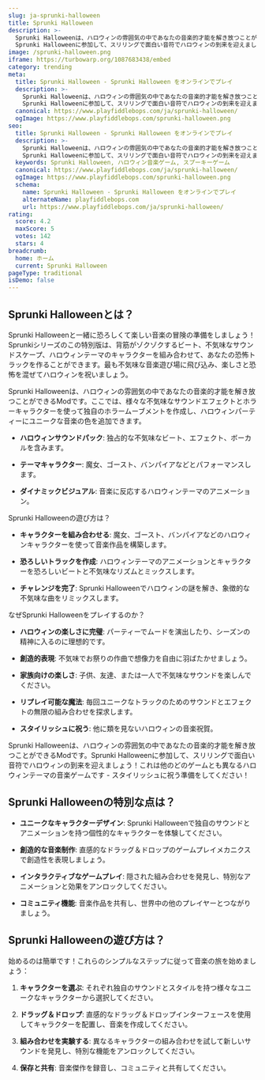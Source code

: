 ```yaml
---
slug: ja-sprunki-halloween
title: Sprunki Halloween
description: >-
  Sprunki Halloweenは、ハロウィンの雰囲気の中であなたの音楽的才能を解き放つことができるModです。
  Sprunki Halloweenに参加して、スリリングで面白い音符でハロウィンの到来を迎えましょう！
image: /sprunki-halloween.png
iframe: https://turbowarp.org/1087683438/embed
category: trending
meta:
  title: Sprunki Halloween - Sprunki Halloween をオンラインでプレイ
  description: >-
    Sprunki Halloweenは、ハロウィンの雰囲気の中であなたの音楽的才能を解き放つことができるModです。
    Sprunki Halloweenに参加して、スリリングで面白い音符でハロウィンの到来を迎えましょう！
  canonical: https://www.playfiddlebops.com/ja/sprunki-halloween/
  ogImage: https://www.playfiddlebops.com/sprunki-halloween.png
seo:
  title: Sprunki Halloween - Sprunki Halloween をオンラインでプレイ
  description: >-
    Sprunki Halloweenは、ハロウィンの雰囲気の中であなたの音楽的才能を解き放つことができるModです。
    Sprunki Halloweenに参加して、スリリングで面白い音符でハロウィンの到来を迎えましょう！
  keywords: Sprunki Halloween, ハロウィン音楽ゲーム, スプーキーゲーム
  canonical: https://www.playfiddlebops.com/ja/sprunki-halloween/
  ogImage: https://www.playfiddlebops.com/sprunki-halloween.png
  schema:
    name: Sprunki Halloween - Sprunki Halloween をオンラインでプレイ
    alternateName: playfiddlebops.com
    url: https://www.playfiddlebops.com/ja/sprunki-halloween/
rating:
  score: 4.2
  maxScore: 5
  votes: 142
  stars: 4
breadcrumb:
  home: ホーム
  current: Sprunki Halloween
pageType: traditional
isDemo: false
---
```


## Sprunki Halloweenとは？

Sprunki Halloweenと一緒に恐ろしくて楽しい音楽の冒険の準備をしましょう！Sprunkiシリーズのこの特別版は、背筋がゾクゾクするビート、不気味なサウンドスケープ、ハロウィンテーマのキャラクターを組み合わせて、あなたの恐怖トラックを作ることができます。最も不気味な音楽遊び場に飛び込み、楽しさと恐怖を混ぜてハロウィンを祝いましょう。

Sprunki Halloweenは、ハロウィンの雰囲気の中であなたの音楽的才能を解き放つことができるModです。ここでは、様々な不気味なサウンドエフェクトとホラーキャラクターを使って独自のホラームーブメントを作成し、ハロウィンパーティーにユニークな音楽の色を追加できます。

- **ハロウィンサウンドパック**: 独占的な不気味なビート、エフェクト、ボーカルを含みます。

- **テーマキャラクター**: 魔女、ゴースト、バンパイアなどとパフォーマンスします。

- **ダイナミックビジュアル**: 音楽に反応するハロウィンテーマのアニメーション。

Sprunki Halloweenの遊び方は？

- **キャラクターを組み合わせる**: 魔女、ゴースト、バンパイアなどのハロウィンキャラクターを使って音楽作品を構築します。

- **恐ろしいトラックを作成**: ハロウィンテーマのアニメーションとキャラクターを恐ろしいビートと不気味なリズムとミックスします。

- **チャレンジを完了**: Sprunki Halloweenでハロウィンの謎を解き、象徴的な不気味な曲をリミックスします。

なぜSprunki Halloweenをプレイするのか？

- **ハロウィンの楽しさに完璧**: パーティーでムードを演出したり、シーズンの精神に入るのに理想的です。

- **創造的表現**: 不気味でお祭りの作曲で想像力を自由に羽ばたかせましょう。

- **家族向けの楽しさ**: 子供、友達、または一人で不気味なサウンドを楽しんでください。

- **リプレイ可能な魔法**: 毎回ユニークなトラックのためのサウンドとエフェクトの無限の組み合わせを探求します。

- **スタイリッシュに祝う**: 他に類を見ないハロウィンの音楽祝賀。

Sprunki Halloweenは、ハロウィンの雰囲気の中であなたの音楽的才能を解き放つことができるModです。Sprunki Halloweenに参加して、スリリングで面白い音符でハロウィンの到来を迎えましょう！これは他のどのゲームとも異なるハロウィンテーマの音楽ゲームです - スタイリッシュに祝う準備をしてください！

## Sprunki Halloweenの特別な点は？

- **ユニークなキャラクターデザイン**: Sprunki Halloweenで独自のサウンドとアニメーションを持つ個性的なキャラクターを体験してください。

- **創造的な音楽制作**: 直感的なドラッグ＆ドロップのゲームプレイメカニクスで創造性を表現しましょう。

- **インタラクティブなゲームプレイ**: 隠された組み合わせを発見し、特別なアニメーションと効果をアンロックしてください。

- **コミュニティ機能**: 音楽作品を共有し、世界中の他のプレイヤーとつながりましょう。

## Sprunki Halloweenの遊び方は？

始めるのは簡単です！これらのシンプルなステップに従って音楽の旅を始めましょう：

1. **キャラクターを選ぶ**: それぞれ独自のサウンドとスタイルを持つ様々なユニークなキャラクターから選択してください。

2. **ドラッグ＆ドロップ**: 直感的なドラッグ＆ドロップインターフェースを使用してキャラクターを配置し、音楽を作成してください。

3. **組み合わせを実験する**: 異なるキャラクターの組み合わせを試して新しいサウンドを発見し、特別な機能をアンロックしてください。

4. **保存と共有**: 音楽傑作を録音し、コミュニティと共有してください。